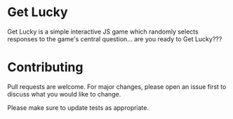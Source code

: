# Get Lucky

Get Lucky is a simple interactive JS game which randomly selects responses to the game's central question...
are you ready to Get Lucky???

# Contributing
Pull requests are welcome. For major changes, please open an issue first to discuss what you would like to change.

Please make sure to update tests as appropriate.
